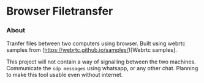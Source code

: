 # Browser Filetransfer
### About
Tranfer files between two computers using browser. Built using webrtc samples from (https://webrtc.github.io/samples/)[Webrtc samples].

This project will not contain a way of signalling between the two machines. Communicate the `sdp messages` using whatsapp, or any other chat.
Planning to make this tool usable even without internet.

